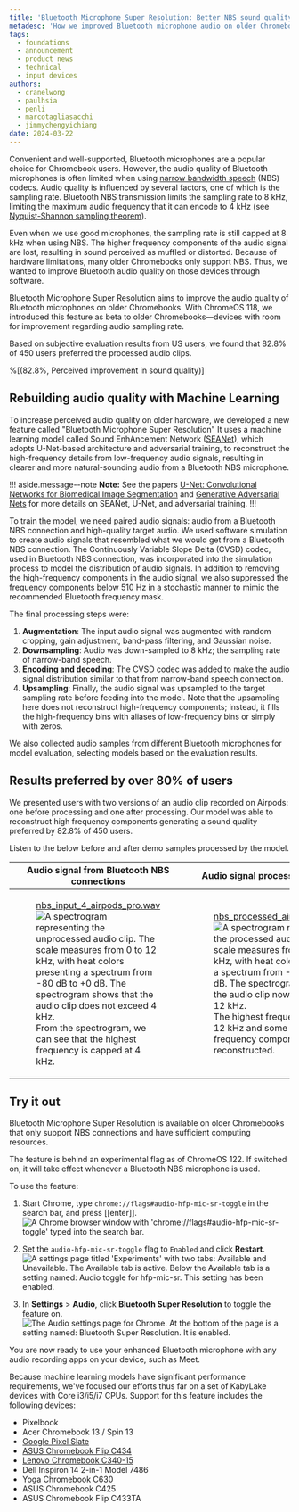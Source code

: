 ```yaml
---
title: 'Bluetooth Microphone Super Resolution: Better NBS sound quality through machine learning'
metadesc: 'How we improved Bluetooth microphone audio on older Chromebooks using AI/ML upscaling.'
tags:
  - foundations
  - announcement
  - product news
  - technical
  - input devices
authors:
  - cranelwong
  - paulhsia
  - penli
  - marcotagliasacchi
  - jimmychengyichiang
date: 2024-03-22
---
```


Convenient and well-supported, Bluetooth microphones are a popular choice for Chromebook users. However, the audio quality of Bluetooth microphones is often limited when using [narrow bandwidth speech](https://www.bluetooth.com/specifications/specs/hands-free-profile-1-8/) (NBS) codecs. Audio quality is influenced by several factors, one of which is the sampling rate. Bluetooth NBS transmission limits the sampling rate to 8 kHz, limiting the maximum audio frequency that it can encode to 4 kHz (see [Nyquist-Shannon sampling theorem](https://en.wikipedia.org/wiki/Nyquist%E2%80%93Shannon_sampling_theorem)).

Even when we use good microphones, the sampling rate is still capped at 8 kHz when using NBS. The higher frequency components of the audio signal are lost, resulting in sound perceived as muffled or distorted. Because of hardware limitations, many older Chromebooks only support NBS. Thus, we wanted to improve Bluetooth audio quality on those devices through software.

Bluetooth Microphone Super Resolution aims to improve the audio quality of Bluetooth microphones on older Chromebooks. With ChromeOS 118, we introduced this feature as beta to older Chromebooks—devices with room for improvement regarding audio sampling rate.

Based on subjective evaluation results from US users, we found that 82.8% of 450 users preferred the processed audio clips.

%[(82.8%, Perceived improvement in sound quality)]

## Rebuilding audio quality with Machine Learning

To increase perceived audio quality on older hardware, we developed a new feature called "Bluetooth Microphone Super Resolution" It uses a machine learning model called Sound EnhAncement Network ([SEANet](https://arxiv.org/abs/2009.02095)), which adopts U-Net-based architecture and adversarial training, to reconstruct the high-frequency details from low-frequency audio signals, resulting in clearer and more natural-sounding audio from a Bluetooth NBS microphone.

!!! aside.message--note
**Note:** See the papers [U-Net: Convolutional Networks for Biomedical Image Segmentation](https://arxiv.org/abs/1505.04597) and [Generative Adversarial Nets](https://arxiv.org/pdf/1406.2661.pdf) for more details on SEANet, U-Net, and adversarial training.
!!!

To train the model, we need paired audio signals: audio from a Bluetooth NBS connection and high-quality target audio. We used software simulation to create audio signals that resembled what we would get from a Bluetooth NBS connection. The Continuously Variable Slope Delta (CVSD) codec, used in Bluetooth NBS connection, was incorporated into the simulation process to model the distribution of audio signals. In addition to removing the high-frequency components in the audio signal, we also suppressed the frequency components below 510 Hz in a stochastic manner to mimic the recommended Bluetooth frequency mask.

The final processing steps were:

1.  **Augmentation**: The input audio signal was augmented with random cropping, gain adjustment, band-pass filtering, and Gaussian noise.
1.  **Downsampling**: Audio was down-sampled to 8 kHz; the sampling rate of narrow-band speech.
1.  **Encoding and decoding**: The CVSD codec was added to make the audio signal distribution similar to that from narrow-band speech connection.
1.  **Upsampling**: Finally, the audio signal was upsampled to the target sampling rate before feeding into the model. Note that the upsampling here does not reconstruct high-frequency components; instead, it fills the high-frequency bins with aliases of low-frequency bins or simply with zeros.

We also collected audio samples from different Bluetooth microphones for model evaluation, selecting models based on the evaluation results.

## Results preferred by over 80% of users

We presented users with two versions of an audio clip recorded on Airpods: one before processing and one after processing. Our model was able to reconstruct high frequency components generating a sound quality preferred by 82.8% of 450 users.

Listen to the below before and after demo samples processed by the model.

<table>
  <thead>
    <tr>
      <th>Audio signal from Bluetooth NBS connections</th>
      <th>Audio signal processed by the model</th>
    </tr>
  </thead>
  <tbody>
    <tr>
      <td>
        <figure>
            <a href="https://firebasestorage.googleapis.com/v0/b/cros-staging.appspot.com/o/posts%2Fbluetooth-nbs%2Fnbs_input_4_airpods_pro.wav?alt=media">nbs_input_4_airpods_pro.wav</a>
            <img src="insert_image_url_here" alt="A spectrogram representing the unprocessed audio clip. The scale measures from 0 to 12 kHz, with heat colors presenting a spectrum from -80 dB to +0 dB. The spectrogram shows that the audio clip does not exceed 4 kHz.">
            <figcaption>From the spectrogram, we can see that the highest frequency is capped at 4 kHz.</figcaption>
        </figure>
        </td>
        <td>
        <figure>
            <a href="https://firebasestorage.googleapis.com/v0/b/cros-staging.appspot.com/o/posts%2Fbluetooth-nbs%2Fnbs_processed_4_airpods_pro.wav?alt=media">nbs_processed_airpods_pro.wav</a>
        <img src="insert_image_url_here" alt="A spectrogram representing the processed audio clip. The scale measures from 0 to 12 kHz, with heat colors presenting a spectrum from -80 dB to +0 dB. The spectrogram shows that the audio clip now peaks up to 12 kHz.">
        <figcaption>The highest frequency becomes 12 kHz and some of the higher frequency components are reconstructed.</figcaption>
        </figure>
    </td>
    </tr>
  </tbody>
</table>

## Try it out

Bluetooth Microphone Super Resolution is available on older Chromebooks that only support NBS connections and have sufficient computing resources.

The feature is behind an experimental flag as of ChromeOS 122. If switched on, it will take effect whenever a Bluetooth NBS microphone is used.

To use the feature:

1.  Start Chrome, type `chrome://flags#audio-hfp-mic-sr-toggle` in the search bar, and press [[enter]].
    ![A Chrome browser window with 'chrome://flags#audio-hfp-mic-sr-toggle' typed into the search bar.](insert_image_url_here)

2.  Set the `audio-hfp-mic-sr-toggle` flag to `Enabled` and click **Restart**.
    ![A settings page titled 'Experiments' with two tabs: Available and Unavailable. The Available tab is active. Below the Available tab is a setting named: Audio toggle for hfp-mic-sr. This setting has been enabled.](insert_image_url_here)

3.  In **Settings** > **Audio**, click **Bluetooth Super Resolution** to toggle the feature on.
    ![The Audio settings page for Chrome. At the bottom of the page is a setting named: Bluetooth Super Resolution. It is enabled.](insert_image_url_here)

You are now ready to use your enhanced Bluetooth microphone with any audio recording apps on your device, such as Meet.

Because machine learning models have significant performance requirements, we've focused our efforts thus far on a set of KabyLake devices with Core i3/i5/i7 CPUs. Support for this feature includes the following devices:

- Pixelbook
- Acer Chromebook 13 / Spin 13
- [Google Pixel Slate](https://support.google.com/pixelslate/answer/9131383?hl=en)
- [ASUS Chromebook Flip C434](https://www.asus.com/us/Commercial-Laptops/ASUS-Chromebook-Flip-C434TA/)
- [Lenovo Chromebook C340-15](https://www.lenovo.com/us/en/laptops/lenovo/student-chromebooks/Lenovo-Chromebook-C340-15/p/88LGCC31290)
- Dell Inspiron 14 2-in-1 Model 7486
- Yoga Chromebook C630
- ASUS Chromebook C425
- ASUS Chromebook Flip C433TA

